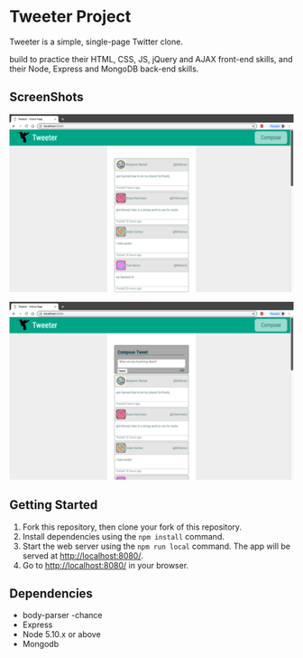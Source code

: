 # Tweeter Project

Tweeter is a simple, single-page Twitter clone.

build to practice their HTML, CSS, JS, jQuery and AJAX front-end skills, and their Node, Express and MongoDB back-end skills.

## ScreenShots
![`Screen shot of tweets`](https://github.com/kylemcloughlin/tweeter/blob/69008ebb7eac0529dc08e255c7403b51e064118a/Docs/tweets.png?raw=true)

![`Screen shot of tweet compose box`](https://github.com/kylemcloughlin/tweeter/blob/69008ebb7eac0529dc08e255c7403b51e064118a/Docs/ComposeTweets.png?raw=true)
## Getting Started

1. Fork this repository, then clone your fork of this repository.
2. Install dependencies using the `npm install` command.
3. Start the web server using the `npm run local` command. The app will be served at <http://localhost:8080/>.
4. Go to <http://localhost:8080/> in your browser.

## Dependencies
- body-parser
-chance
- Express
- Node 5.10.x or above
- Mongodb

